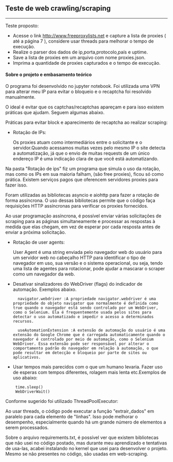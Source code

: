 ## Teste de web crawling/scraping
---
Teste proposto:
- Acesse o link http://www.freeproxylists.net e capture a lista de proxies ( até a página 7 ), considere usar threads para melhorar o tempo de execução.
- Realize o parser dos dados de ip,porta,protocolo,país e uptime.
- Save a lista de proxies em um arquivo com nome proxies.json.
- Imprima a quantidade de proxies capturados e o tempo de execução.
#### Sobre o projeto e embasamento teórico
O programa foi desenvolvido no jupyter notebook. 
Foi utilizada uma VPN para alterar meu IP para evitar o bloqueio e o recaptcha foi resolvido manualmente. 

O ideal é evitar que os captchas/recaptchas apareçam e para isso existem práticas que ajudam. Seguem algumas abaixo.

Práticas para evitar block e aparecimento de recaptcha ao realizar scraping:   
- Rotação de IPs:

  Os proxies atuam como intermediários entre o solicitante e o servidor.Quando acessamos muitas vezes pelo mesmo IP o site detecta a automatização, já que o envio de muitas requests de um único endereço IP é uma indicação clara de que você está automatizando.

Na pasta "Rotação de ips" fiz um programa que simula o uso da rotação, mas como os IPs em sua maioria falham, (são free proxies), ficou só como prática. Existem serviços pagos que oferencem servidores proxies para fazer isso. 

Foram utilizadas as bibliotecas asyncio e aiohttp para fazer a rotação de forma assíncrona. O uso dessas bibliotecas permite que o código faça requisições HTTP assíncronas para verificar os proxies fornecidos. 

Ao usar programação assíncrona, é possível enviar várias solicitações de scraping para as páginas simultaneamente e processar as respostas à medida que elas chegam, em vez de esperar por cada resposta antes de enviar a próxima solicitação.
  
- Rotação de user agents:

  User Agent é uma string enviada pelo navegador web do usuário para um servidor web no cabeçalho HTTP para identificar o tipo de navegador em uso, sua versão e o sistema operacional, ou seja, tendo uma lista de agentes para rotacionar, pode ajudar a mascarar o scraper como um navegador da web.
  
- Desativar sinalizadores do WebDriver (flags) do indicador de automação. Exemplos abaixo.
  
        navigator.webdriver :A propriedade navigator.webdriver é uma propriedade do objeto navigator que normalmente é definida como true quando o navegador está sendo controlado por um WebDriver, como o Selenium. Ela é frequentemente usada pelos sites para detectar o uso automatizado e impedir o acesso a determinados recursos.

        useAutomationExtension :A extensão de automação do usuário é uma extensão do Google Chrome que é carregada automaticamente quando o navegador é controlado por meio de automação, como o Selenium WebDriver. Essa extensão pode ser responsável por alterar o comportamento padrão do navegador em relação à automação, o que pode resultar em detecção e bloqueio por parte de sites ou aplicativos.

- Usar tempos mais parecidos com o que um humano levaria. Fazer uso de esperas com tempos diferentes, rolagem mais lenta etc.Exemplos de uso abaixo:
  
       time.sleep() 
       WebDriverWait()



Conforme sugerido foi utilizado ThreadPoolExecutor:

Ao usar threads, o código pode executar a função "extrair_dados" em paralelo para cada elemento de "linhas". Isso pode melhorar o desempenho, especialmente quando há um grande número de elementos a serem processados.

Sobre o arquivo requirements.txt, é possível ver que existem bibliotecas que não usei no código postado, mas durante meu aprendizado e tentativas de usa-las, acabei instalando no kernel que usei para desenvolver o projeto. Mesmo se não presentes no código, são usadas em web-scraping.
